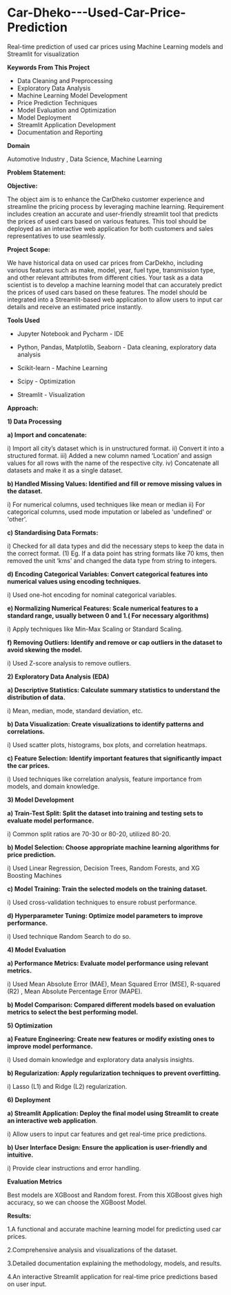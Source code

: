 # Car-Dheko---Used-Car-Price-Prediction
Real-time prediction of used car prices using Machine Learning models and Streamlit for visualization

**Keywords From This Project**

* Data Cleaning and Preprocessing
* Exploratory Data Analysis
* Machine Learning Model Development
* Price Prediction Techniques
* Model Evaluation and Optimization
* Model Deployment
* Streamlit Application Development
* Documentation and Reporting
 
**Domain**
  
  Automotive Industry , Data Science, Machine Learning

**Problem Statement:**

**Objective:**

The object aim is to enhance the CarDheko customer experience and streamline the pricing process by leveraging machine learning. Requirement includes creation an accurate and user-friendly streamlit tool that predicts the prices of used cars based on various features. This tool should be deployed as an interactive web application for both customers and sales representatives to use seamlessly.

**Project Scope:**

We have historical data on used car prices from CarDekho, including various features such as make, model, year, fuel type, transmission type, and other relevant attributes from different cities. Your task as a data scientist is to develop a machine learning model that can accurately predict the prices of used cars based on these features. The model should be integrated into a Streamlit-based web application to allow users to input car details and receive an estimated price instantly.

**Tools Used**

 * Jupyter Notebook and Pycharm - IDE
 
 * Python, Pandas, Matplotlib, Seaborn - Data cleaning, exploratory data analysis
 
 * Scikit-learn - Machine Learning
 
 * Scipy - Optimization
 
 * Streamlit - Visualization
 
**Approach:**

**1) Data Processing**

**a) Import and concatenate:**

i) Import all city’s dataset which is in unstructured format. ii) Convert it into a structured format. iii) Added a new column named ‘Location’ and assign values for all rows with the name of the respective city. iv) Concatenate all datasets and make it as a single dataset.

**b) Handled Missing Values: Identified and fill or remove missing values in the dataset.**

i) For numerical columns, used techniques like mean or median ii) For categorical columns, used mode imputation or labeled as 'undefined' or 'other'.

**c) Standardising Data Formats:**

i) Checked for all data types and did the necessary steps to keep the data in the correct format. (1) Eg. If a data point has string formats like 70 kms, then removed the unit ‘kms’ and changed the data type from string to integers.

**d) Encoding Categorical Variables: Convert categorical features into numerical values using encoding techniques.**

i) Used one-hot encoding for nominal categorical variables.

**e) Normalizing Numerical Features: Scale numerical features to a standard range, usually between 0 and 1.( For necessary algorithms)**

i) Apply techniques like Min-Max Scaling or Standard Scaling.

**f) Removing Outliers: Identify and remove or cap outliers in the dataset to avoid skewing the model.**

i) Used Z-score analysis to remove outliers.

**2) Exploratory Data Analysis (EDA)**

**a) Descriptive Statistics: Calculate summary statistics to understand the distribution of data.**

i) Mean, median, mode, standard deviation, etc.

**b) Data Visualization: Create visualizations to identify patterns and correlations.**

i) Used scatter plots, histograms, box plots, and correlation heatmaps.

**c) Feature Selection: Identify important features that significantly impact the car prices.**

i) Used techniques like correlation analysis, feature importance from models, and domain knowledge.

**3) Model Development**

**a) Train-Test Split: Split the dataset into training and testing sets to evaluate model performance.**

i) Common split ratios are 70-30 or 80-20, utilized 80-20.

**b) Model Selection: Choose appropriate machine learning algorithms for price prediction.**

i) Used Linear Regression, Decision Trees, Random Forests, and XG Boosting Machines

**c) Model Training: Train the selected models on the training dataset.**

i) Used cross-validation techniques to ensure robust performance.

**d) Hyperparameter Tuning: Optimize model parameters to improve performance.**

i) Used technique Random Search to do so.

**4) Model Evaluation**

**a) Performance Metrics: Evaluate model performance using relevant metrics.**

i) Used Mean Absolute Error (MAE), Mean Squared Error (MSE), R-squared (R2) , Mean Absolute Percentage Error (MAPE).

**b) Model Comparison: Compared different models based on evaluation metrics to select the best performing model.**

**5) Optimization**

**a) Feature Engineering: Create new features or modify existing ones to improve model performance.**

i) Used domain knowledge and exploratory data analysis insights.

**b) Regularization: Apply regularization techniques to prevent overfitting.**

i) Lasso (L1) and Ridge (L2) regularization.

**6) Deployment**

**a) Streamlit Application: Deploy the final model using Streamlit to create an interactive web application**.

i) Allow users to input car features and get real-time price predictions.

**b) User Interface Design: Ensure the application is user-friendly and intuitive.**

i) Provide clear instructions and error handling.

**Evaluation Metrics**

Best models are XGBoost and Random forest.
From this XGBoost gives high accuracy, so we can choose the XGBoost Model. 

**Results:**

1.A functional and accurate machine learning model for predicting used car prices.

2.Comprehensive analysis and visualizations of the dataset.

3.Detailed documentation explaining the methodology, models, and results.

4.An interactive Streamlit application for real-time price predictions based on user input.
